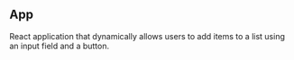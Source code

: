 ## App
React application that dynamically allows users to add items to a list using an input field and a button.
